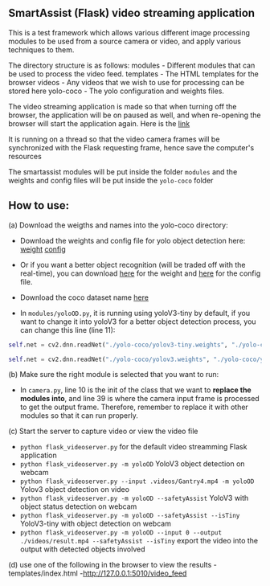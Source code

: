 ## SmartAssist (Flask) video streaming application

This is a test framework which allows various different image processing modules to be used from a source camera or video, and apply various techniques to them. 

The directory structure is as follows:
modules - Different modules that can be used to process the video feed.
templates - The HTML templates for the browser
videos - Any videos that we wish to use for processing can be stored here
yolo-coco - The yolo configuration and weights files.

The video streaming application is made so that when turning off the browser, the application will be on paused as well, and when re-opening the browser will start the application again. Here is the [link](https://blog.miguelgrinberg.com/post/flask-video-streaming-revisited)

It is running on a thread so that the video camera frames will be synchronized with the Flask requesting frame, hence save the computer's resources

The smartassist modules will be put inside the folder `modules` and the weights and config files will be put inside the `yolo-coco` folder

## How to use:

(a) Download the weigths and names into the yolo-coco directory:
- Download the weights and config file for yolo object detection here: [weight](https://github.com/smarthomefans/darknet-test/blob/master/yolov3-tiny.weights) [config](https://github.com/pjreddie/darknet/blob/master/cfg/yolov3-tiny.cfg)
- Or if you want a better object recognition (will be traded off with the real-time), you can download [here](https://pjreddie.com/media/files/yolov3.weights) for the weight and [here](https://github.com/pjreddie/darknet/blob/master/cfg/yolov3.cfg) for the config file.
- Download the coco dataset name [here](https://github.com/pjreddie/darknet/blob/master/data/coco.names)

- In `modules/yoloOD.py`, it is running using yoloV3-tiny by default, if you want to change it into yoloV3 for a better object detection process, you can change this line (line 11): 
```python
self.net = cv2.dnn.readNet("./yolo-coco/yolov3-tiny.weights", "./yolo-coco/yolov3-tiny.cfg")
```
```python
self.net = cv2.dnn.readNet("./yolo-coco/yolov3.weights", "./yolo-coco/yolov3.cfg")
```
(b) Make sure the right module is selected that you want to run:
- In `camera.py`, line 10 is the init of the class that we want to **replace the modules into**, and line 39 is where the camera input frame is processed to get the output frame. Therefore, remember to replace it with other modules so that it can run properly.

(c) Start the server to capture video or view the video file
- `python flask_videoserver.py` for the default video streamming Flask application
- `python flask_videoserver.py -m yoloOD` YoloV3 object detection on webcam
- `python flask_videoserver.py --input .videos/Gantry4.mp4 -m yoloOD` Yolov3 object detection on video
- `python flask_videoserver.py -m yoloOD --safetyAssist` YoloV3 with object status detection on webcam
- `python flask_videoserver.py -m yoloOD --safetyAssist --isTiny` YoloV3-tiny with object detection on webcam
- `python flask_videoserver.py -m yoloOD --input 0 --output ./videos/result.mp4 --safetyAssist --isTiny`
    export the video into the output with detected objects involved

(d) use one of the following in the browser to view the results
-templates/index.html
-http://127.0.0.1:5010/video_feed
